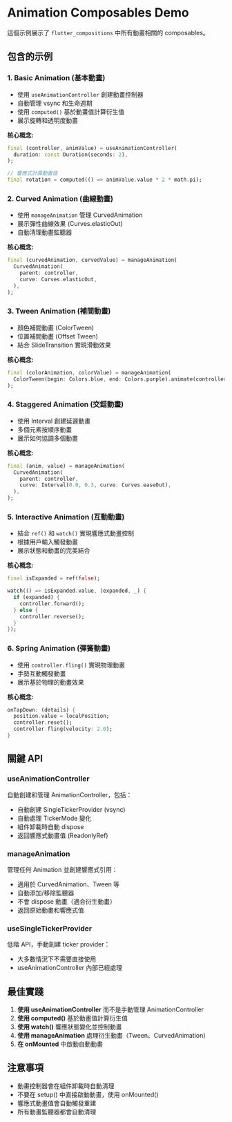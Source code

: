 # Animation Composables Demo

這個示例展示了 `flutter_compositions` 中所有動畫相關的 composables。

## 包含的示例

### 1. Basic Animation (基本動畫)
- 使用 `useAnimationController` 創建動畫控制器
- 自動管理 vsync 和生命週期
- 使用 `computed()` 基於動畫值計算衍生值
- 展示旋轉和透明度動畫

**核心概念:**
```dart
final (controller, animValue) = useAnimationController(
  duration: const Duration(seconds: 2),
);

// 響應式計算動畫值
final rotation = computed(() => animValue.value * 2 * math.pi);
```

### 2. Curved Animation (曲線動畫)
- 使用 `manageAnimation` 管理 CurvedAnimation
- 展示彈性曲線效果 (Curves.elasticOut)
- 自動清理動畫監聽器

**核心概念:**
```dart
final (curvedAnimation, curvedValue) = manageAnimation(
  CurvedAnimation(
    parent: controller,
    curve: Curves.elasticOut,
  ),
);
```

### 3. Tween Animation (補間動畫)
- 顏色補間動畫 (ColorTween)
- 位置補間動畫 (Offset Tween)
- 結合 SlideTransition 實現滑動效果

**核心概念:**
```dart
final (colorAnimation, colorValue) = manageAnimation(
  ColorTween(begin: Colors.blue, end: Colors.purple).animate(controller),
);
```

### 4. Staggered Animation (交錯動畫)
- 使用 Interval 創建延遲動畫
- 多個元素按順序動畫
- 展示如何協調多個動畫

**核心概念:**
```dart
final (anim, value) = manageAnimation(
  CurvedAnimation(
    parent: controller,
    curve: Interval(0.0, 0.3, curve: Curves.easeOut),
  ),
);
```

### 5. Interactive Animation (互動動畫)
- 結合 `ref()` 和 `watch()` 實現響應式動畫控制
- 根據用戶輸入觸發動畫
- 展示狀態和動畫的完美結合

**核心概念:**
```dart
final isExpanded = ref(false);

watch(() => isExpanded.value, (expanded, _) {
  if (expanded) {
    controller.forward();
  } else {
    controller.reverse();
  }
});
```

### 6. Spring Animation (彈簧動畫)
- 使用 `controller.fling()` 實現物理動畫
- 手勢互動觸發動畫
- 展示基於物理的動畫效果

**核心概念:**
```dart
onTapDown: (details) {
  position.value = localPosition;
  controller.reset();
  controller.fling(velocity: 2.0);
}
```

## 關鍵 API

### useAnimationController
自動創建和管理 AnimationController，包括：
- 自動創建 SingleTickerProvider (vsync)
- 自動處理 TickerMode 變化
- 組件卸載時自動 dispose
- 返回響應式動畫值 (ReadonlyRef<double>)

### manageAnimation
管理任何 Animation<T> 並創建響應式引用：
- 適用於 CurvedAnimation、Tween 等
- 自動添加/移除監聽器
- 不會 dispose 動畫（適合衍生動畫）
- 返回原始動畫和響應式值

### useSingleTickerProvider
低階 API，手動創建 ticker provider：
- 大多數情況下不需要直接使用
- useAnimationController 內部已經處理

## 最佳實踐

1. **使用 useAnimationController** 而不是手動管理 AnimationController
2. **使用 computed()** 基於動畫值計算衍生值
3. **使用 watch()** 響應狀態變化並控制動畫
4. **使用 manageAnimation** 處理衍生動畫（Tween、CurvedAnimation）
5. **在 onMounted** 中啟動自動動畫

## 注意事項

- 動畫控制器會在組件卸載時自動清理
- 不要在 setup() 中直接啟動動畫，使用 onMounted()
- 響應式動畫值會自動觸發重建
- 所有動畫監聽器都會自動清理
